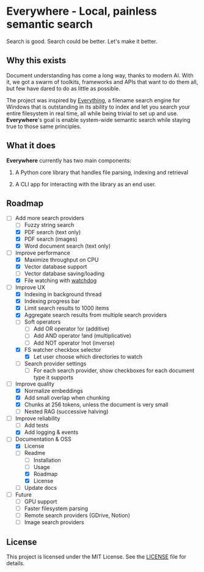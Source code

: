 # Everywhere - Local, painless semantic search

Search is good. Search could be better. Let's make it better.

## Why this exists

Document understanding has come a long way, thanks to modern AI. With it, we got a swarm of toolkits, frameworks and APIs that want to do them all, but few have dared to do as little as possible.

The project was inspired by [Everything](https://www.voidtools.com/support/everything/), a filename search engine for Windows that is outstanding in its ability to index and let you search your entire filesystem in real time, all while being trivial to set up and use. **Everywhere**'s goal is enable system-wide semantic search while staying true to those same principles.

## What it does

**Everywhere** currently has two main components:

1. A Python core library that handles file parsing, indexing and retrieval

2. A CLI app for interacting with the library as an end user.

## Roadmap

- [ ] Add more search providers
  - [ ] Fuzzy string search
  - [x] PDF search (text only)
  - [x] PDF search (images)
  - [x] Word document search (text only)
- [ ] Improve performance
  - [x] Maximize throughput on CPU
  - [x] Vector database support
  - [ ] Vector database saving/loading
  - [x] File watching with [watchdog](https://github.com/gorakhargosh/watchdog)
- [ ] Improve UX
  - [x] Indexing in background thread
  - [x] Indexing progress bar
  - [x] Limit search results to 1000 items
  - [x] Aggregate search results from multiple search providers
  - [ ] Soft operators
    - [ ] Add OR operator !or (additive)
    - [ ] Add AND operator !and (multiplicative)
    - [ ] Add NOT operator !not (inverse)
  - [x] FS watcher checkbox selector
    - [x] Let user choose which directories to watch
  - [ ] Search provider settings
    - [ ] For each search provider, show checkboxes for each document type it supports
- [ ] Improve quality
  - [x] Normalize embeddings
  - [x] Add small overlap when chunking
  - [x] Chunks at 256 tokens, unless the document is very small
  - [ ] Nested RAG (successive halving)
- [ ] Improve reliability
  - [ ] Add tests
  - [x] Add logging & events
- [ ] Documentation & OSS
  - [x] License
  - [ ] Readme
    - [ ] Installation
    - [ ] Usage
    - [x] Roadmap
    - [x] License
  - [ ] Update docs
- [ ] Future
  - [ ] GPU support
  - [ ] Faster filesystem parsing
  - [ ] Remote search providers (GDrive, Notion)
  - [ ] Image search providers

## License

This project is licensed under the MIT License. See the [LICENSE](./LICENSE) file for details.
